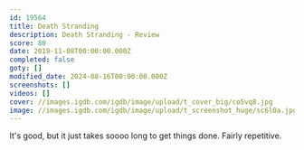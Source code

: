 ```yaml
---
id: 19564
title: Death Stranding
description: Death Stranding - Review
score: 80
date: 2019-11-08T00:00:00.000Z
completed: false
goty: []
modified_date: 2024-08-16T00:00:00.000Z
screenshots: []
videos: []
cover: //images.igdb.com/igdb/image/upload/t_cover_big/co5vq8.jpg
image: //images.igdb.com/igdb/image/upload/t_screenshot_huge/sc6l0a.jpg
---
```

It's good, but it just takes soooo long to get things done. Fairly repetitive.